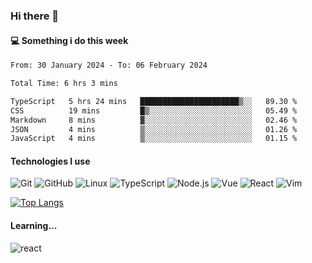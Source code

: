 ### Hi there 👋

#### 💻 Something i do this week

<!--START_SECTION:waka-->

```txt
From: 30 January 2024 - To: 06 February 2024

Total Time: 6 hrs 3 mins

TypeScript   5 hrs 24 mins   ██████████████████████▒░░   89.30 %
CSS          19 mins         █▒░░░░░░░░░░░░░░░░░░░░░░░   05.49 %
Markdown     8 mins          ▓░░░░░░░░░░░░░░░░░░░░░░░░   02.46 %
JSON         4 mins          ▒░░░░░░░░░░░░░░░░░░░░░░░░   01.26 %
JavaScript   4 mins          ▒░░░░░░░░░░░░░░░░░░░░░░░░   01.15 %
```

<!--END_SECTION:waka-->


#### Technologies I use
![Git](https://img.shields.io/badge/-Git-222222?style=flat&logo=git&logoColor=F05032)
![GitHub](https://img.shields.io/badge/-GitHub-181717?style=flat&logo=github)
![Linux](https://img.shields.io/badge/-Linux-222222?style=flat&logo=linux&logoColor=FCC624)
![TypeScript](https://img.shields.io/badge/-TypeScript-000000?style=flat&logo=typescript)
![Node.js](https://img.shields.io/badge/-Node.js-222222?style=flat&logo=node.js&logoColor=339933)
![Vue](https://img.shields.io/badge/-Vue-222222?style=flat&logo=Vue.js&logoColor=4FC08D)
![React](https://img.shields.io/badge/-React-222222?style=flat&logo=React&logoColor=blue)
![Vim](https://img.shields.io/badge/-Vim-222222?style=flat&logo=Vim&logoColor=green)

[![Top Langs](https://github-readme-stats.vercel.app/api/top-langs/?username=GodlessLiu&layout=compact)](https://github.com/anuraghazra/github-readme-stats)
#### Learning...
![react](https://img.shields.io/badge/react-18-blue.svg)
